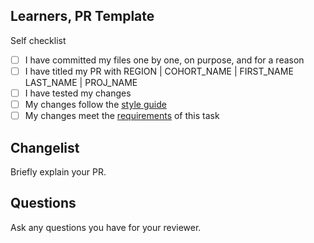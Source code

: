 <!--

You must title your PR like this:

REGION | COHORT_NAME | FIRST_NAME LAST_NAME | PROJ_NAME

For example,

London | May-2025 | Carol Owen | Sprint-1

Complete the task list below this message.
If your PR is rejected, check the task list.

-->

## Learners, PR Template

Self checklist

- [ ] I have committed my files one by one, on purpose, and for a reason
- [ ] I have titled my PR with REGION | COHORT_NAME | FIRST_NAME LAST_NAME | PROJ_NAME
- [ ] I have tested my changes
- [ ] My changes follow the [style guide](https://curriculum.codeyourfuture.io/guides/contributing/)
- [ ] My changes meet the [requirements](./README.md) of this task

## Changelist

Briefly explain your PR.

## Questions

Ask any questions you have for your reviewer.
